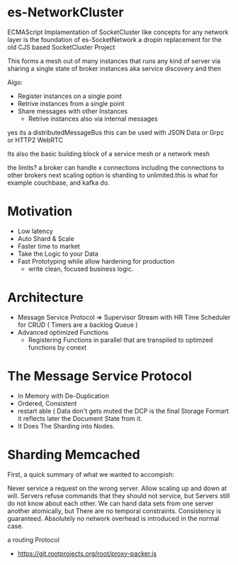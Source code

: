 # es-NetworkCluster
ECMAScript Implamentation of SocketCluster like concepts for any network layer is the foundation of es-SocketNetwork a dropin replacement for the old CJS based SocketCluster Project


This forms a mesh out of many instances that runs any kind of server via sharing a single state of broker instances aka service discovery and then 

Algo:
- Register instances on a single point
- Retrive instances from a single point
- Share messages with other Instances 
  - Retrive instances also via internal messages
  
yes its a distributedMessageBus this can be used with JSON Data or Grpc or HTTP2 WebRTC

Its also the basic building block of a service mesh or a network mesh

the limits? a broker can handle x connections including the connections to other brokers next scaling option is sharding to unlimited.this is what for example couchbase, and kafka do.

# Motivation
- Low latency 
- Auto Shard & Scale
- Faster time to market
- Take the Logic to your Data 
- Fast Prototyping while allow hardening for production
  - write clean, focused business logic.

# Architecture
- Message Service Protocol => Supervisor Stream with HR Time Scheduler for CRUD ( Timers are a backlog Queue ) 
- Advanced optimized Functions
  - Registering Functions in parallel that are transpiled to optimzed functions by conext
  
# The Message Service Protocol
- In Memory with De-Duplication
- Ordered, Consistent
- restart able ( Data don't gets muted the DCP is the final Storage Formart it reflects later the Document State from it.
- It Does The Sharding into Nodes.

# Sharding Memcached
First, a quick summary of what we wanted to accompish:

Never service a request on the wrong server.
Allow scaling up and down at will.
Servers refuse commands that they should not service, but
Servers still do not know about each other.
We can hand data sets from one server another atomically, but
There are no temporal constraints.
Consistency is guaranteed.
Absolutely no network overhead is introduced in the normal case.




a routing Protocol
- https://git.rootprojects.org/root/proxy-packer.js
